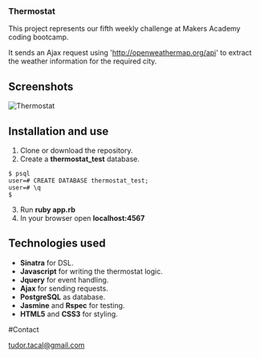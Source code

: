 ### Thermostat

This project represents our fifth weekly challenge at Makers Academy coding bootcamp.

It sends an Ajax request using 'http://openweathermap.org/api' to extract the weather information for the required city.

## Screenshots

![Thermostat](https://s30.postimg.org/44d6jl38h/Screen_Shot_2016_12_22_at_18_44_36.png)  

## Installation and use

1. Clone or download the repository.
2. Create a **thermostat_test** database.
```
$ psql
user=# CREATE DATABASE thermostat_test;
user=# \q
$
```
3. Run **ruby app.rb**
4. In your browser open **localhost:4567**

## Technologies used

* **Sinatra** for DSL.
* **Javascript** for writing the thermostat logic.
* **Jquery** for event handling.
* **Ajax** for sending requests.
* **PostgreSQL** as database.
* **Jasmine** and **Rspec** for testing.
* **HTML5** and **CSS3** for styling.

#Contact

tudor.tacal@gmail.com
